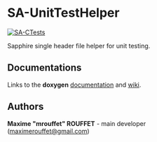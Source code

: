 # SA-UnitTestHelper

[![SA-CTests](https://github.com/sapphire-devteam/SA-UnitTestHelper/actions/workflows/sa_ctest.yml/badge.svg)](https://github.com/sapphire-devteam/SA-UnitTestHelper/actions/workflows/sa_ctest.yml)

Sapphire single header file helper for unit testing.

## Documentations

Links to the **doxygen** [documentation](https://sapphire-devteam.github.io/SA-UnitTestHelper/) and [wiki](https://github.com/sapphire-devteam/SA-UnitTestHelper/wiki).

## Authors

**Maxime "mrouffet" ROUFFET** - main developer (maximerouffet@gmail.com)